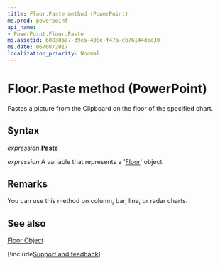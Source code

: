 ```yaml
---
title: Floor.Paste method (PowerPoint)
ms.prod: powerpoint
api_name:
- PowerPoint.Floor.Paste
ms.assetid: 60838aa7-39ea-408e-f47a-cb76144dee30
ms.date: 06/08/2017
localization_priority: Normal
---
```



# Floor.Paste method (PowerPoint)

Pastes a picture from the Clipboard on the floor of the specified chart.


## Syntax

_expression_.**Paste**

 _expression_ A variable that represents a '[Floor](PowerPoint.Floor.md)' object.


## Remarks

You can use this method on column, bar, line, or radar charts.


## See also


[Floor Object](PowerPoint.Floor.md)

[!include[Support and feedback](~/includes/feedback-boilerplate.md)]